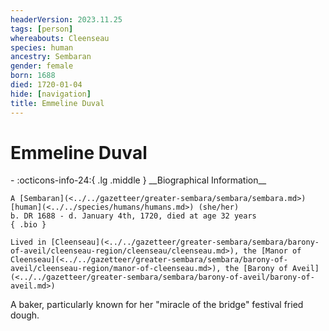 ```yaml
---
headerVersion: 2023.11.25
tags: [person]
whereabouts: Cleenseau
species: human
ancestry: Sembaran
gender: female
born: 1688
died: 1720-01-04
hide: [navigation]
title: Emmeline Duval
---
```

# Emmeline Duval
<div class="grid cards ext-narrow-margin ext-one-column" markdown>
- :octicons-info-24:{ .lg .middle } __Biographical Information__

    A [Sembaran](<../../gazetteer/greater-sembara/sembara/sembara.md>) [human](<../../species/humans/humans.md>) (she/her)  
    b. DR 1688 - d. January 4th, 1720, died at age 32 years  
    { .bio }

    Lived in [Cleenseau](<../../gazetteer/greater-sembara/sembara/barony-of-aveil/cleenseau-region/cleenseau/cleenseau.md>), the [Manor of Cleenseau](<../../gazetteer/greater-sembara/sembara/barony-of-aveil/cleenseau-region/manor-of-cleenseau.md>), the [Barony of Aveil](<../../gazetteer/greater-sembara/sembara/barony-of-aveil/barony-of-aveil.md>)
</div>


A baker, particularly known for her "miracle of the bridge" festival fried dough. 